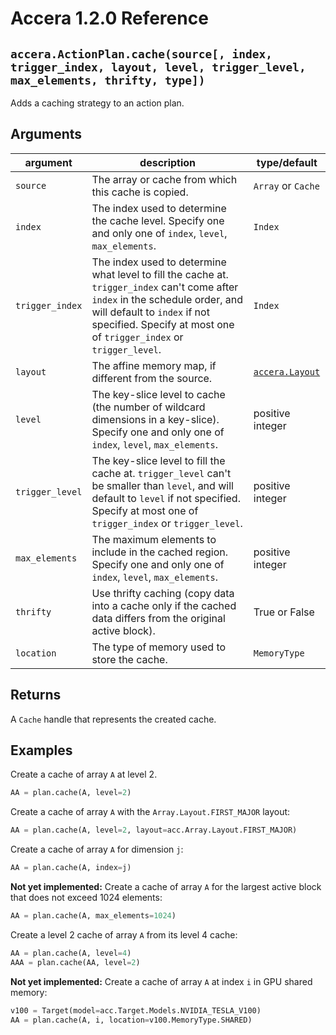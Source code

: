 [//]: # (Project: Accera)
[//]: # (Version: 1.2.0)

# Accera 1.2.0 Reference

## `accera.ActionPlan.cache(source[, index, trigger_index, layout, level, trigger_level, max_elements, thrifty, type])`
Adds a caching strategy to an action plan.

## Arguments
argument | description | type/default
--- | --- | ---
`source` | The array or cache from which this cache is copied. | `Array` or `Cache`
`index` | The index used to determine the cache level. Specify one and only one of `index`, `level`, `max_elements`. | `Index`
`trigger_index` | The index used to determine what level to fill the cache at. `trigger_index` can't come after `index` in the schedule order, and will default to `index` if not specified. Specify at most one of `trigger_index` or `trigger_level`. | `Index`
`layout` | The affine memory map, if different from the source. | [`accera.Layout`](<../Array/Layout.md>)
`level` | The key-slice level to cache (the number of wildcard dimensions in a key-slice). Specify one and only one of `index`, `level`, `max_elements`. | positive integer
`trigger_level` | The key-slice level to fill the cache at. `trigger_level` can't be smaller than `level`, and will default to `level` if not specified. Specify at most one of `trigger_index` or `trigger_level`. | positive integer
`max_elements` | The maximum elements to include in the cached region. Specify one and only one of `index`, `level`, `max_elements`. | positive integer
`thrifty` | Use thrifty caching (copy data into a cache only if the cached data differs from the original active block).  | True or False
`location` | The type of memory used to store the cache. | `MemoryType`

## Returns
A `Cache` handle that represents the created cache.

## Examples

Create a cache of array `A` at level 2.
```python
AA = plan.cache(A, level=2)
```

Create a cache of array `A` with the `Array.Layout.FIRST_MAJOR` layout:
```python
AA = plan.cache(A, level=2, layout=acc.Array.Layout.FIRST_MAJOR)
```

Create a cache of array `A` for dimension `j`:
```python
AA = plan.cache(A, index=j)
```

__Not yet implemented:__ Create a cache of array `A` for the largest active block that does not exceed 1024 elements:
```python
AA = plan.cache(A, max_elements=1024)
```

Create a level 2 cache of array `A` from its level 4 cache:
```python
AA = plan.cache(A, level=4)
AAA = plan.cache(AA, level=2)
```

__Not yet implemented:__ Create a cache of array `A` at index `i` in GPU shared memory:
```python
v100 = Target(model=acc.Target.Models.NVIDIA_TESLA_V100)
AA = plan.cache(A, i, location=v100.MemoryType.SHARED)
```

<div style="page-break-after: always;"></div>
